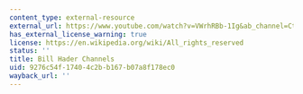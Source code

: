 ```yaml
---
content_type: external-resource
external_url: https://www.youtube.com/watch?v=VWrhRBb-1Ig&ab_channel=CtrlShiftFace
has_external_license_warning: true
license: https://en.wikipedia.org/wiki/All_rights_reserved
status: ''
title: Bill Hader Channels
uid: 9276c54f-1740-4c2b-b167-b07a8f178ec0
wayback_url: ''
---
```

